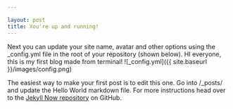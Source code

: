 ```yaml
---

layout: post
title: You're up and running!
---
```


Next you can update your site name, avatar and other options using the _config.yml file in the root of your repository (shown below).
HI everyone, this is my first blog made from terminal!
![_config.yml]({{ site.baseurl }}/images/config.png)

The easiest way to make your first post is to edit this one. Go into /_posts/ and update the Hello World markdown file. For more instructions head over to the [Jekyll Now repository](https://github.com/barryclark/jekyll-now) on GitHub.
